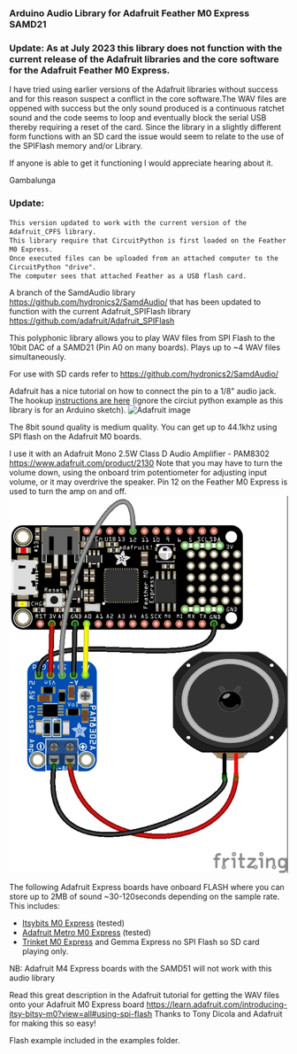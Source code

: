### Arduino Audio Library for Adafruit Feather M0 Express SAMD21

### Update: As at July 2023 this library does not function with the current release of the Adafruit libraries and the core software for the Adafruit Feather M0 Express.
I have tried using earlier versions of the Adafruit libraries without success and for this reason suspect a conflict in the core software.The WAV files are oppened with success but the only sound produced is a continuous ratchet sound and the code seems to loop and eventually block the serial USB thereby requiring a reset of the card.
Since the library in a slightly different form functions with an SD card the issue would seem to relate to the use of the SPIFlash memory and/or Library.

If anyone is able to get it functioning I would appreciate hearing about it.

Gambalunga

### Update: 
    This version updated to work with the current version of the Adafruit_CPFS library.
    This library require that CircuitPython is first loaded on the Feather M0 Express.
    Once executed files can be uploaded from an attached computer to the CircuitPython "drive".
    The computer sees that attached Feather as a USB flash card.

A branch of the SamdAudio library https://github.com/hydronics2/SamdAudio/ that has been updated to function with the current Adafruit_SPIFlash library https://github.com/adafruit/Adafruit_SPIFlash

This polyphonic library allows you to play WAV files from SPI Flash to the 10bit DAC of a SAMD21 (Pin A0 on many boards). 
Plays up to ~4 WAV files simultaneously.

For use with SD cards refer to https://github.com/hydronics2/SamdAudio/

Adafruit has a nice tutorial on how to connect the pin to a 1/8" audio jack. The hookup [instructions are here](https://learn.adafruit.com/circuitpython-essentials/circuitpython-audio-out) (ignore the circiut python example as this library is for an Arduino sketch).
![Adafruit image](https://cdn-learn.adafruit.com/assets/assets/000/057/479/original/circuitpython_ItsyBitsyM0AudioJackButtonPot_bb.jpg?1531328765) 

The 8bit sound quality is medium quality. You can get up to 44.1khz using SPI flash on the Adafruit M0 boards. 

I use it with an Adafruit Mono 2.5W Class D Audio Amplifier - PAM8302 https://www.adafruit.com/product/2130
Note that you may have to turn the volume down, using the onboard trim potentiometer for adjusting input volume, or it may overdrive the speaker. Pin 12 on the Feather M0 Express is used to turn the amp on and off.
![image](https://raw.githubusercontent.com/Gambalunga/Audio_FeatherM0/master/Audio%20Feather%20M0%20Express.jpg)

The following Adafruit Express boards have onboard FLASH where you can store up to 2MB of sound ~30-120seconds depending on the sample rate.
This includes: 
* [Itsybits M0 Express](https://www.adafruit.com/product/3727) (tested)
* [Adafruit Metro M0 Express](https://www.adafruit.com/product/3505) (tested)
* [Trinket M0 Express](https://www.adafruit.com/product/3500) and Gemma Express no SPI Flash so SD card playing only. 

NB: Adafruit M4 Express boards with the SAMD51 will not work with this audio library


Read this great description in the Adafruit tutorial for getting the WAV files onto your Adafruit M0 Express board
https://learn.adafruit.com/introducing-itsy-bitsy-m0?view=all#using-spi-flash 
Thanks to Tony Dicola and Adafruit for making this so easy!

Flash example included in the examples folder. 
